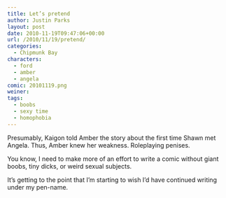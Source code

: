 ```yaml
---
title: Let’s pretend
author: Justin Parks
layout: post
date: 2010-11-19T09:47:06+00:00
url: /2010/11/19/pretend/
categories:
  - Chipmunk Bay
characters:
  - ford
  - amber
  - angela
comic: 20101119.png
weiner:
tags:
  - boobs
  - sexy time
  - homophobia
---
```

Presumably, Kaigon told Amber the story about the first time Shawn met Angela. Thus, Amber knew her weakness. Roleplaying penises.
  
You know, I need to make more of an effort to write a comic without giant boobs, tiny dicks, or weird sexual subjects. 

It&#8217;s getting to the point that I&#8217;m starting to wish I&#8217;d have continued writing under my pen-name.